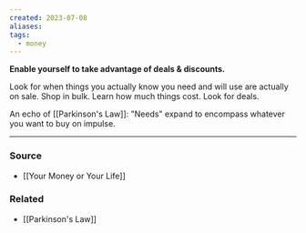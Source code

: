 ```yaml
---
created: 2023-07-08
aliases: 
tags:
  - money
---
```

**Enable yourself to take advantage of deals & discounts.**

Look for when things you actually know you need and will use are actually on sale. Shop in bulk. Learn how much things cost. Look for deals. 

An echo of [[Parkinson's Law]]: 
"Needs" expand to encompass whatever you want to buy on impulse. 

---

### Source
- [[Your Money or Your Life]]

### Related
- [[Parkinson's Law]]